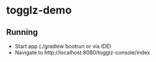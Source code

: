 # togglz-demo

## Running
* Start app (./gradlew bootrun or via IDE)
* Navigate to http://localhost:8080/togglz-console/index
